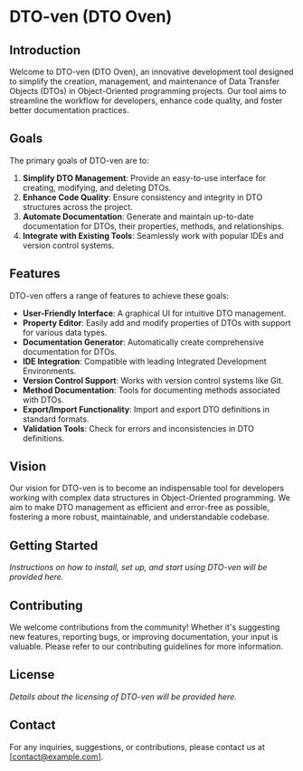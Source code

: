 # DTO-ven (DTO Oven)

## Introduction
Welcome to DTO-ven (DTO Oven), an innovative development tool designed to simplify the creation, management, and maintenance of Data Transfer Objects (DTOs) in Object-Oriented programming projects. Our tool aims to streamline the workflow for developers, enhance code quality, and foster better documentation practices.

## Goals
The primary goals of DTO-ven are to:

1. **Simplify DTO Management**: Provide an easy-to-use interface for creating, modifying, and deleting DTOs.
2. **Enhance Code Quality**: Ensure consistency and integrity in DTO structures across the project.
3. **Automate Documentation**: Generate and maintain up-to-date documentation for DTOs, their properties, methods, and relationships.
5. **Integrate with Existing Tools**: Seamlessly work with popular IDEs and version control systems.

## Features
DTO-ven offers a range of features to achieve these goals:

- **User-Friendly Interface**: A graphical UI for intuitive DTO management.
- **Property Editor**: Easily add and modify properties of DTOs with support for various data types.
- **Documentation Generator**: Automatically create comprehensive documentation for DTOs.
- **IDE Integration**: Compatible with leading Integrated Development Environments.
- **Version Control Support**: Works with version control systems like Git.
- **Method Documentation**: Tools for documenting methods associated with DTOs.
- **Export/Import Functionality**: Import and export DTO definitions in standard formats.
- **Validation Tools**: Check for errors and inconsistencies in DTO definitions.

## Vision
Our vision for DTO-ven is to become an indispensable tool for developers working with complex data structures in Object-Oriented programming. We aim to make DTO management as efficient and error-free as possible, fostering a more robust, maintainable, and understandable codebase.

## Getting Started
*Instructions on how to install, set up, and start using DTO-ven will be provided here.*

## Contributing
We welcome contributions from the community! Whether it's suggesting new features, reporting bugs, or improving documentation, your input is valuable. Please refer to our contributing guidelines for more information.

## License
*Details about the licensing of DTO-ven will be provided here.*

## Contact
For any inquiries, suggestions, or contributions, please contact us at [contact@example.com].
